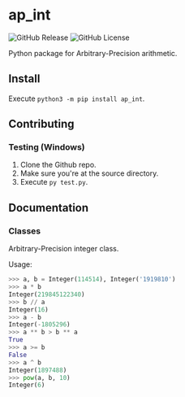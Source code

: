 # ap_int
![GitHub Release](https://img.shields.io/github/v/release/cyan-ice/ap-int)
![GitHub License](https://img.shields.io/github/license/cyan-ice/ap-int)

Python package for Arbitrary-Precision arithmetic.

## Install

Execute `python3 -m pip install ap_int`.

## Contributing

### Testing (Windows)

1. Clone the Github repo.
2. Make sure you're at the source directory.
3. Execute `py test.py`.

## Documentation

### Classes

Arbitrary-Precision integer class.

Usage:
```py
>>> a, b = Integer(114514), Integer('1919810')
>>> a * b
Integer(219845122340)
>>> b // a
Integer(16)
>>> a - b
Integer(-1805296)
>>> a ** b > b ** a
True
>>> a >= b
False
>>> a ^ b
Integer(1897488)
>>> pow(a, b, 10)
Integer(6)
```
